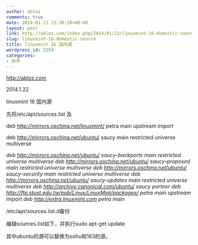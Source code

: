 ```yaml
---
author: abloz
comments: true
date: 2014-01-21 23:30:28+00:00
layout: post
link: http://abloz.com/index.php/2014/01/22/linuxmint-16-domestic-source/
slug: linuxmint-16-domestic-source
title: linuxmint 16 国内源
wordpress_id: 2259
categories:
- 技术
---
```




http://abloz.com

2014.1.22

linuxmint 16 国内源

先将/etc/apt/sources.list 及

deb http://mirrors.oschina.net/linuxmint/ petra main upstream import

deb http://mirrors.oschina.net/ubuntu/ saucy main restricted universe multiverse


_deb http://mirrors.oschina.net/ubuntu/ saucy-backports main restricted universe multiverse
deb http://mirrors.oschina.net/ubuntu/ saucy-proposed main restricted universe multiverse
deb http://mirrors.oschina.net/ubuntu/ saucy-security main restricted universe multiverse
deb http://mirrors.oschina.net/ubuntu/ saucy-updates main restricted universe multiverse
deb http://archive.canonical.com/ubuntu/ saucy partner
deb http://ftp.stust.edu.tw/pub/Linux/LinuxMint/packages/ petra main upstream import
deb http://extra.linuxmint.com petra main_


/etc/apt/sources.list.d备份

编辑sources.list如下，并执行sudo apt-get update

其中ubuntu的源可以替换为sohu和163的源。


